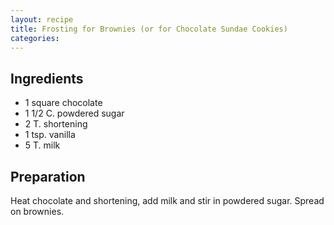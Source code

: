 ```yaml
---
layout: recipe
title: Frosting for Brownies (or for Chocolate Sundae Cookies)
categories:
---
```


## Ingredients

- 1 square chocolate
- 1 1/2 C.  powdered sugar
- 2 T. shortening
- 1 tsp. vanilla
- 5 T. milk

## Preparation

Heat chocolate and shortening, add milk and stir in powdered sugar. Spread on brownies.